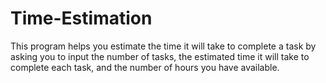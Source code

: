 # Time-Estimation
This program helps you estimate the time it will take to complete a task by asking you to input the number of tasks, the estimated time it will take to complete each task, and the number of hours you have available.
